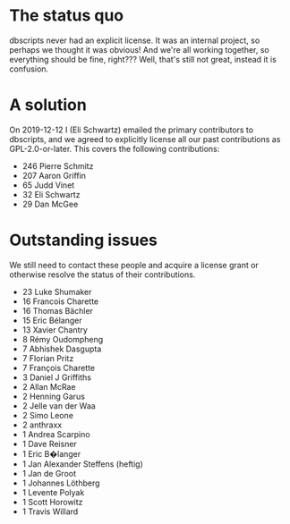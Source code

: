 # The status quo

dbscripts never had an explicit license. It was an internal project, so perhaps
we thought it was obvious! And we're all working together, so everything should
be fine, right??? Well, that's still not great, instead it is confusion.

# A solution

On 2019-12-12 I (Eli Schwartz) emailed the primary contributors to dbscripts,
and we agreed to explicitly license all our past contributions as
GPL-2.0-or-later. This covers the following contributions:

-  246	Pierre Schmitz
-  207	Aaron Griffin
-   65	Judd Vinet
-   32	Eli Schwartz
-   29	Dan McGee

# Outstanding issues

We still need to contact these people and acquire a license grant or otherwise
resolve the status of their contributions.

-   23	Luke Shumaker
-   16	Francois Charette
-   16	Thomas Bächler
-   15	Eric Bélanger
-   13	Xavier Chantry
-    8	Rémy Oudompheng
-    7	Abhishek Dasgupta
-    7	Florian Pritz
-    7	François Charette
-    3	Daniel J Griffiths
-    2	Allan McRae
-    2	Henning Garus
-    2	Jelle van der Waa
-    2	Simo Leone
-    2	anthraxx
-    1	Andrea Scarpino
-    1	Dave Reisner
-    1	Eric B�langer
-    1	Jan Alexander Steffens (heftig)
-    1	Jan de Groot
-    1	Johannes Löthberg
-    1	Levente Polyak
-    1	Scott Horowitz
-    1	Travis Willard

